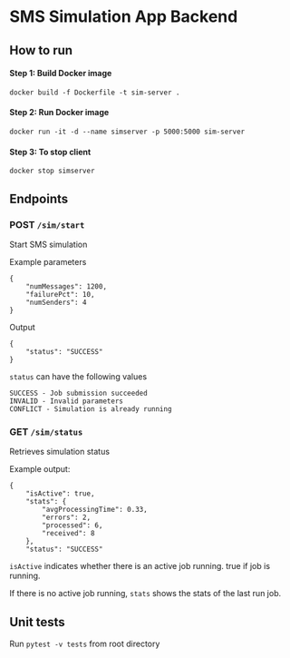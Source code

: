 
# SMS Simulation App Backend

## How to run

#### Step 1: Build Docker image

`docker build -f Dockerfile -t sim-server .`

#### Step 2: Run Docker image

`docker run -it -d --name simserver -p 5000:5000 sim-server`

#### Step 3: To stop client

`docker stop simserver`


## Endpoints

### POST `/sim/start`
Start SMS simulation

Example parameters
```
{
    "numMessages": 1200,
    "failurePct": 10,
    "numSenders": 4
}
```

Output
```
{
    "status": "SUCCESS"
}
```
`status` can  have the following values
```
SUCCESS - Job submission succeeded
INVALID - Invalid parameters
CONFLICT - Simulation is already running
```
### GET `/sim/status`
Retrieves simulation status

Example output:
```
{
    "isActive": true,
    "stats": {
        "avgProcessingTime": 0.33,
        "errors": 2,
        "processed": 6,
        "received": 8
    },
    "status": "SUCCESS"
```
`isActive` indicates whether there is an active job running. true if job is running.

If there is no active job running, `stats` shows the stats of the last run job. 

## Unit tests

Run `pytest -v tests` from root directory
